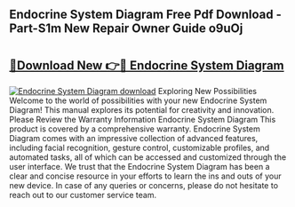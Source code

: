 ## Endocrine System Diagram Free Pdf Download - Part-S1m New Repair Owner Guide o9uOj

# <h2><a href="http://dftsth.blite.top/?on=Endocrine+System+Diagram">🔗Download New 👉🔴 Endocrine System Diagram</a></h2>

[![Endocrine System Diagram download](https://i.imgur.com/lujVjoI.png)](http://dftsth.blite.top/?on=Endocrine+System+Diagram)
Exploring New Possibilities Welcome to the world of possibilities with your new Endocrine System Diagram! This manual explores its potential for creativity and innovation. Please Review the Warranty Information Endocrine System Diagram This product is covered by a comprehensive warranty. Endocrine System Diagram comes with an impressive collection of advanced features, including facial recognition, gesture control, customizable profiles, and automated tasks, all of which can be accessed and customized through the user interface. We trust that the Endocrine System Diagram has been a clear and concise resource in your efforts to learn the ins and outs of your new device. In case of any queries or concerns, please do not hesitate to reach out to our customer service team.
